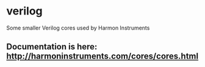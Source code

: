 verilog
=======

Some smaller Verilog cores used by Harmon Instruments

Documentation is here:
http://harmoninstruments.com/cores/cores.html
---------------------------------------------